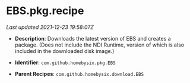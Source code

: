 # EBS.pkg.recipe

_Last updated 2021-12-23 19:58:07Z_

- **Description**: Downloads the latest version of EBS and creates a package. (Does not include the NDI Runtime, version of which is also included in the downloaded disk image.)

- **Identifier**: `com.github.homebysix.pkg.EBS`

- **Parent Recipes**: `com.github.homebysix.download.EBS`